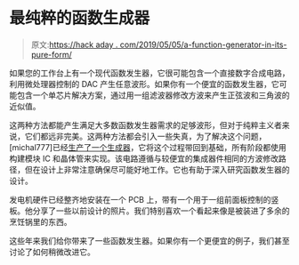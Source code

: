 # 最纯粹的函数生成器

> 原文:[https://hack aday . com/2019/05/05/a-function-generator-in-its-pure-form/](https://hackaday.com/2019/05/05/a-function-generator-in-its-purest-form/)

如果您的工作台上有一个现代函数发生器，它很可能包含一个直接数字合成电路，利用微处理器控制的 DAC 产生任意波形。如果你有一个便宜的函数发生器，它可能包含一个单芯片解决方案，通过用一组滤波器修改方波来产生正弦波和三角波的近似值。

这两种方法都能产生满足大多数函数发生器需求的足够波形，但对于纯粹主义者来说，它们都远非完美。这两种方法都会引入一些失真，为了解决这个问题，[michal777]已经[生产了一个生成器](https://hackaday.io/project/165278-transistor-analog-function-generator)，它将这个过程带回到基础，所有阶段都使用构建模块 IC 和晶体管来实现。该电路遵循与较便宜的集成器件相同的方波修改路径，但在设计上非常注意确保尽可能好地工作。它也有助于深入研究函数发生器的设计。

发电机硬件已经整齐地安装在一个 PCB 上，带有一个用于一组前面板控制的竖板。他分享了一些以前设计的照片。我们特别喜欢一个看起来像是被装进了多余的烹饪锅里的东西。

这些年来我们给你带来了一些函数发生器。如果你有一个更便宜的例子，我们甚至讨论了如何稍微改进它。